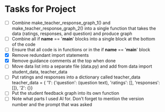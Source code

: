# Tasks for Project
- [ ] Combine make_teacher_response_graph_1() and make_teacher_response_graph_2() 
into a single function that takes the data (ratings, responses, and question) 
and produce graph
- [ ] Combine all if __name__ == '__main__' blocks into a single block at the bottom of the code
- [ ] Ensure that all code is in functions or in the if __name__ == '__main__' block
- [x] Remove redundant import statements
- [x] Remove guidance comments at the top when done
- [ ] Move data list into a separate file (data.py) and add from data import student_data, teacher_data
- [ ] Put ratings and responses into a dictionary called teacher_data
teacher_data = { '1': {'question': (question text), 'ratings': [], 'responses': []}, '2': {}}
- [ ] Put the student feedback graph into its own function
- [ ] Note what parts I used AI for. Don't forget to mention the version number and the prompt that was asked